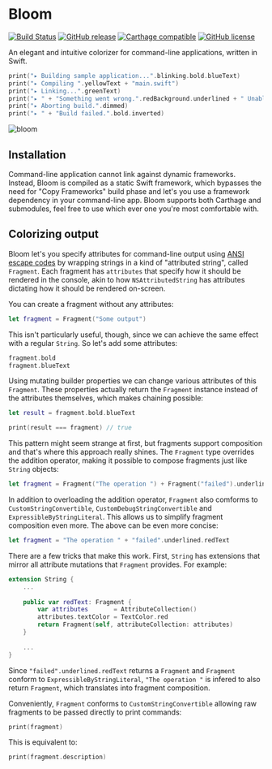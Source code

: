 # Bloom

[![Build Status](https://www.bitrise.io/app/dc82ca461a4db774/status.svg?token=wqNkKz787M3_5C-54cMLvQ)](https://www.bitrise.io/app/dc82ca461a4db774)
[![GitHub release](https://img.shields.io/github/release/dbart01/Bloom.svg?style=flat)](https://github.com/dbart01/Bloom/releases/latest)
[![Carthage compatible](https://img.shields.io/badge/Carthage-compatible-4BC51D.svg?style=flat)](https://github.com/Carthage/Carthage)
[![GitHub license](https://img.shields.io/badge/license-MIT-lightgrey.svg?style=flat)](https://github.com/dbart01/Bloom/blob/master/LICENSE)

An elegant and intuitive colorizer for command-line applications, written in Swift.

```swift
print("▸ Building sample application...".blinking.bold.blueText)
print("▸ Compiling ".yellowText + "main.swift")
print("▸ Linking...".greenText)
print("▸ " + "Something went wrong.".redBackground.underlined + " Unable to link dependencies.")
print("▸ Aborting build.".dimmed)
print("▸ " + "Build failed.".bold.inverted) 
```
![bloom](https://user-images.githubusercontent.com/5244861/30249922-e43339bc-9613-11e7-8f1f-e994d209533a.gif)

## Installation

Command-line application cannot link against dynamic frameworks. Instead, Bloom is compiled as a static Swift framework, which bypasses the need for "Copy Frameworks" build phase and let's you use a framework dependency in your command-line app. Bloom supports both Carthage and submodules, feel free to use which ever one you're most comfortable with.

## Colorizing output

Bloom let's you specify attributes for command-line output using [ANSI escape codes](https://en.wikipedia.org/wiki/ANSI_escape_code) by wrapping strings in a kind of "attributed string", called `Fragment`. Each fragment has `attributes` that specify how it should be rendered in the console, akin to how `NSAttributedString` has attributes dictating how it should be rendered on-screen.

You can create a fragment without any attributes:

```swift
let fragment = Fragment("Some output")
```

This isn't particularly useful, though, since we can achieve the same effect with a regular `String`. So let's add some attributes:

```swift
fragment.bold
fragment.blueText
```

Using mutating builder properties we can change various attributes of this `Fragment`. These properties actually return the `Fragment` instance instead of the attributes themselves, which makes chaining possible:

```swift
let result = fragment.bold.blueText

print(result === fragment) // true
```

This pattern might seem strange at first, but fragments support composition and that's where this approach really shines. The `Fragment` type overrides the addition operator, making it possible to compose fragments just like `String` objects:

```swift
let fragment = Fragment("The operation ") + Fragment("failed").underlined.redText
```

In addition to overloading the addition operator, `Fragment` also comforms to `CustomStringConvertible`, `CustomDebugStringConvertible` and `ExpressibleByStringLiteral`. This allows us to simplify fragment composition even more. The above can be even more concise:

```swift
let fragment = "The operation " + "failed".underlined.redText
```

There are a few tricks that make this work. First, `String` has extensions that mirror all attribute mutations that `Fragment` provides. For example:

```swift
extension String {
    ...
    
    public var redText: Fragment {
        var attributes       = AttributeCollection()
        attributes.textColor = TextColor.red
        return Fragment(self, attributeCollection: attributes)
    }
    
    ...
}
```

Since `"failed".underlined.redText` returns a `Fragment` and `Fragment` conform to `ExpressibleByStringLiteral`, `"The operation "` is infered to also return `Fragment`, which translates into fragment composition.

Conveniently, `Fragment` conforms to `CustomStringConvertible` allowing raw fragments to be passed directly to print commands:

```swift
print(fragment)
```

This is equivalent to:

```swift
print(fragment.description)
```